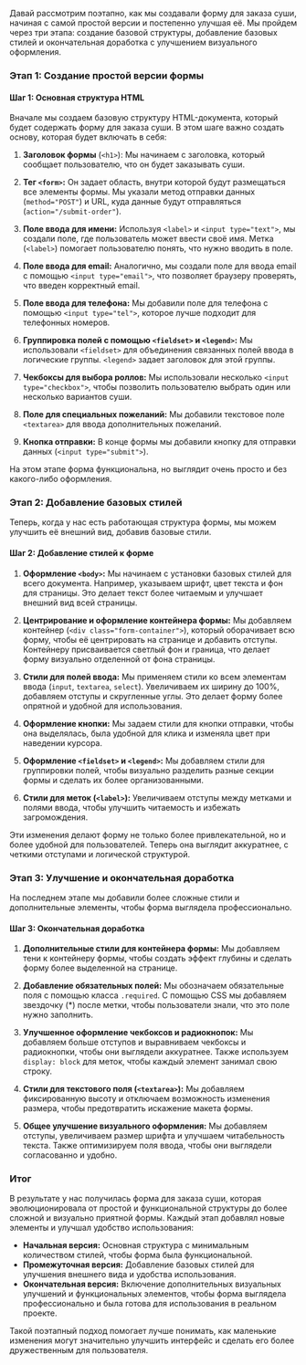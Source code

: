Давай рассмотрим поэтапно, как мы создавали форму для заказа суши, начиная с самой простой версии и постепенно улучшая её. Мы пройдем через три этапа: создание базовой структуры, добавление базовых стилей и окончательная доработка с улучшением визуального оформления.

### Этап 1: Создание простой версии формы

#### Шаг 1: Основная структура HTML

Вначале мы создаем базовую структуру HTML-документа, который будет содержать форму для заказа суши. В этом шаге важно создать основу, которая будет включать в себя:

1. **Заголовок формы** (`<h1>`): Мы начинаем с заголовка, который сообщает пользователю, что он будет заказывать суши.
   
2. **Тег `<form>`:** Он задает область, внутри которой будут размещаться все элементы формы. Мы указали метод отправки данных (`method="POST"`) и URL, куда данные будут отправляться (`action="/submit-order"`).
   
3. **Поле ввода для имени:** Используя `<label>` и `<input type="text">`, мы создали поле, где пользователь может ввести своё имя. Метка (`<label>`) помогает пользователю понять, что нужно вводить в поле.
   
4. **Поле ввода для email:** Аналогично, мы создали поле для ввода email с помощью `<input type="email">`, что позволяет браузеру проверять, что введен корректный email.
   
5. **Поле ввода для телефона:** Мы добавили поле для телефона с помощью `<input type="tel">`, которое лучше подходит для телефонных номеров.
   
6. **Группировка полей с помощью `<fieldset>` и `<legend>`:** Мы использовали `<fieldset>` для объединения связанных полей ввода в логические группы. `<legend>` задает заголовок для этой группы.
   
7. **Чекбоксы для выбора роллов:** Мы использовали несколько `<input type="checkbox">`, чтобы позволить пользователю выбрать один или несколько вариантов суши.
   
8. **Поле для специальных пожеланий:** Мы добавили текстовое поле `<textarea>` для ввода дополнительных пожеланий.
   
9. **Кнопка отправки:** В конце формы мы добавили кнопку для отправки данных (`<input type="submit">`).

На этом этапе форма функциональна, но выглядит очень просто и без какого-либо оформления.

### Этап 2: Добавление базовых стилей

Теперь, когда у нас есть работающая структура формы, мы можем улучшить её внешний вид, добавив базовые стили.

#### Шаг 2: Добавление стилей к форме

1. **Оформление `<body>`:** Мы начинаем с установки базовых стилей для всего документа. Например, указываем шрифт, цвет текста и фон для страницы. Это делает текст более читаемым и улучшает внешний вид всей страницы.

2. **Центрирование и оформление контейнера формы:** Мы добавляем контейнер (`<div class="form-container">`), который оборачивает всю форму, чтобы её центрировать на странице и добавить отступы. Контейнеру присваивается светлый фон и граница, что делает форму визуально отделенной от фона страницы.

3. **Стили для полей ввода:** Мы применяем стили ко всем элементам ввода (`input`, `textarea`, `select`). Увеличиваем их ширину до 100%, добавляем отступы и скругленные углы. Это делает форму более опрятной и удобной для использования.

4. **Оформление кнопки:** Мы задаем стили для кнопки отправки, чтобы она выделялась, была удобной для клика и изменяла цвет при наведении курсора.

5. **Оформление `<fieldset>` и `<legend>`:** Мы добавляем стили для группировки полей, чтобы визуально разделить разные секции формы и сделать их более организованными.

6. **Стили для меток (`<label>`):** Увеличиваем отступы между метками и полями ввода, чтобы улучшить читаемость и избежать загромождения.

Эти изменения делают форму не только более привлекательной, но и более удобной для пользователей. Теперь она выглядит аккуратнее, с четкими отступами и логической структурой.

### Этап 3: Улучшение и окончательная доработка

На последнем этапе мы добавили более сложные стили и дополнительные элементы, чтобы форма выглядела профессионально.

#### Шаг 3: Окончательная доработка

1. **Дополнительные стили для контейнера формы:** Мы добавляем тени к контейнеру формы, чтобы создать эффект глубины и сделать форму более выделенной на странице.

2. **Добавление обязательных полей:** Мы обозначаем обязательные поля с помощью класса `.required`. С помощью CSS мы добавляем звездочку (*) после метки, чтобы пользователи знали, что это поле нужно заполнить.

3. **Улучшенное оформление чекбоксов и радиокнопок:** Мы добавляем больше отступов и выравниваем чекбоксы и радиокнопки, чтобы они выглядели аккуратнее. Также используем `display: block` для меток, чтобы каждый элемент занимал свою строку.

4. **Стили для текстового поля (`<textarea>`):** Мы добавляем фиксированную высоту и отключаем возможность изменения размера, чтобы предотвратить искажение макета формы.

5. **Общее улучшение визуального оформления:** Мы добавляем отступы, увеличиваем размер шрифта и улучшаем читабельность текста. Также оптимизируем поля ввода, чтобы они выглядели согласованно и удобно.

### Итог

В результате у нас получилась форма для заказа суши, которая эволюционировала от простой и функциональной структуры до более сложной и визуально приятной формы. Каждый этап добавлял новые элементы и улучшал удобство использования:

- **Начальная версия:** Основная структура с минимальным количеством стилей, чтобы форма была функциональной.
- **Промежуточная версия:** Добавление базовых стилей для улучшения внешнего вида и удобства использования.
- **Окончательная версия:** Включение дополнительных визуальных улучшений и функциональных элементов, чтобы форма выглядела профессионально и была готова для использования в реальном проекте.

Такой поэтапный подход помогает лучше понимать, как маленькие изменения могут значительно улучшить интерфейс и сделать его более дружественным для пользователя.